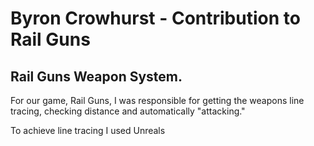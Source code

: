 # Byron Crowhurst - Contribution to Rail Guns
## Rail Guns Weapon System.

For our game, Rail Guns, I was responsible for getting the weapons line tracing, checking distance and automatically "attacking."

To achieve line tracing I used Unreals 
